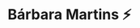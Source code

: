 # Bárbara Martins ⚡
<script type="text/javascript">
        //Constrói a URL depois que o DOM estiver pronto &summary=[RESUMO]&source=[NOME-DA-FONTE]
        //Constrói a URL depois que o DOM estiver pronto
        document.addEventListener("DOMContentLoaded", function() {
            var url = encodeURIComponent(window.location.href); //url
            var titulo = encodeURIComponent(document.title); //título

##Sobre mim
Especialista em Gestão Pública. Mestre em Filosofia pelo Programa de Pós-Graduação em Filosofia da Universidade do Estado do Rio de Janeiro (PPGFIL/UERJ) e Bacharel em Filosofia pela mesma instituição. Graduanda em Ciência de Dados pela Universidade Estácio de Sá. 

Experiências profissionais em Gestão Pública, Análise Econômica Regional, Análise de Dados, Impacto de Social e Educação Popular. 

Base acadêmica com sólida formação em pesquisa, resolução de problemas, estatística e leitura de cenários.em matemática, estatística e econometria ao longo dos anos, voltada à solução de problemas e fundamentada em dados.

Atualmente, estou buscando a oportunidade de trabalhar profissionalmente na área de dados, em organizações que têm por objetivo o impacto social.  

##Habilidades Técnicas

#Projetos



